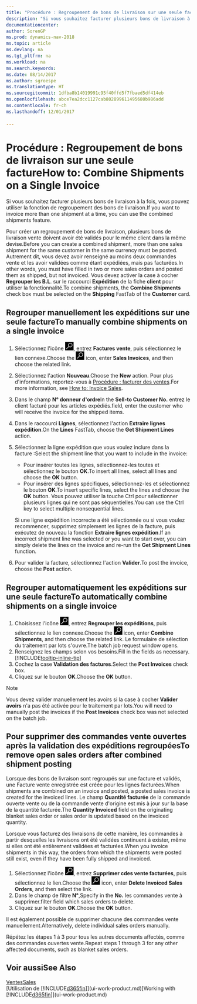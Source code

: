 ```yaml
---
title: "Procédure : Regroupement de bons de livraison sur une seule facture"
description: "Si vous souhaitez facturer plusieurs bons de livraison à la fois, vous pouvez utiliser la fonction de regroupement des bons de livraison."
documentationcenter: 
author: SorenGP
ms.prod: dynamics-nav-2018
ms.topic: article
ms.devlang: na
ms.tgt_pltfrm: na
ms.workload: na
ms.search.keywords: 
ms.date: 08/14/2017
ms.author: sgroespe
ms.translationtype: HT
ms.sourcegitcommit: 1dfba8b14019991c95f40ffd5f7fbaed5df414eb
ms.openlocfilehash: abce7ea2dcc1127cab802899611495680b986add
ms.contentlocale: fr-ch
ms.lasthandoff: 12/01/2017

---
```

# <a name="how-to-combine-shipments-on-a-single-invoice"></a><span data-ttu-id="633e9-103">Procédure : Regroupement de bons de livraison sur une seule facture</span><span class="sxs-lookup"><span data-stu-id="633e9-103">How to: Combine Shipments on a Single Invoice</span></span>
<span data-ttu-id="633e9-104">Si vous souhaitez facturer plusieurs bons de livraison à la fois, vous pouvez utiliser la fonction de regroupement des bons de livraison.</span><span class="sxs-lookup"><span data-stu-id="633e9-104">If you want to invoice more than one shipment at a time, you can use the combined shipments feature.</span></span>  

 <span data-ttu-id="633e9-105">Pour créer un regroupement de bons de livraison, plusieurs bons de livraison vente doivent avoir été validés pour le même client dans la même devise.</span><span class="sxs-lookup"><span data-stu-id="633e9-105">Before you can create a combined shipment, more than one sales shipment for the same customer in the same currency must be posted.</span></span> <span data-ttu-id="633e9-106">Autrement dit, vous devez avoir renseigné au moins deux commandes vente et les avoir validées comme étant expédiées, mais pas facturées.</span><span class="sxs-lookup"><span data-stu-id="633e9-106">In other words, you must have filled in two or more sales orders and posted them as shipped, but not invoiced.</span></span> <span data-ttu-id="633e9-107">Vous devez activer la case à cocher **Regrouper les B.L**. sur le raccourci **Expédition** de la fiche **client** pour utiliser la fonctionnalité.</span><span class="sxs-lookup"><span data-stu-id="633e9-107">To combine shipments, the **Combine Shipments** check box must be selected on the **Shipping** FastTab of the **Customer** card.</span></span>  

## <a name="to-manually-combine-shipments-on-a-single-invoice"></a><span data-ttu-id="633e9-108">Regrouper manuellement les expéditions sur une seule facture</span><span class="sxs-lookup"><span data-stu-id="633e9-108">To manually combine shipments on a single invoice</span></span>  
1. <span data-ttu-id="633e9-109">Sélectionnez l'icône ![Page ou état pour la recherche](media/ui-search/search_small.png "Page ou état pour la recherche"), entrez **Factures vente**, puis sélectionnez le lien connexe.</span><span class="sxs-lookup"><span data-stu-id="633e9-109">Choose the ![Search for Page or Report](media/ui-search/search_small.png "Search for Page or Report icon") icon, enter **Sales Invoices**, and then choose the related link.</span></span>  
2. <span data-ttu-id="633e9-110">Sélectionnez l'action **Nouveau**.</span><span class="sxs-lookup"><span data-stu-id="633e9-110">Choose the **New** action.</span></span> <span data-ttu-id="633e9-111">Pour plus d'informations, reportez-vous à [Procédure : facturer des ventes](sales-how-invoice-sales.md).</span><span class="sxs-lookup"><span data-stu-id="633e9-111">For more information, see [How to: Invoice Sales](sales-how-invoice-sales.md).</span></span>
3. <span data-ttu-id="633e9-112">Dans le champ **N° donneur d'ordre**</span><span class="sxs-lookup"><span data-stu-id="633e9-112">In the **Sell-to Customer No.**</span></span> <span data-ttu-id="633e9-113">entrez le client facturé pour les articles expédiés.</span><span class="sxs-lookup"><span data-stu-id="633e9-113">field, enter the customer who will receive the invoice for the shipped items.</span></span>  
4. <span data-ttu-id="633e9-114">Dans le raccourci **Lignes**, sélectionnez l'action **Extraire lignes expédition**.</span><span class="sxs-lookup"><span data-stu-id="633e9-114">On the **Lines** FastTab, choose the **Get Shipment Lines** action.</span></span>  
5. <span data-ttu-id="633e9-115">Sélectionnez la ligne expédition que vous voulez inclure dans la facture :</span><span class="sxs-lookup"><span data-stu-id="633e9-115">Select the shipment line that you want to include in the invoice:</span></span>  

    - <span data-ttu-id="633e9-116">Pour insérer toutes les lignes, sélectionnez-les toutes et sélectionnez le bouton **OK**.</span><span class="sxs-lookup"><span data-stu-id="633e9-116">To insert all lines, select all lines and choose the **OK** button.</span></span>  
    - <span data-ttu-id="633e9-117">Pour insérer des lignes spécifiques, sélectionnez-les et sélectionnez le bouton **OK**.</span><span class="sxs-lookup"><span data-stu-id="633e9-117">To insert specific lines, select the lines and choose the **OK** button.</span></span> <span data-ttu-id="633e9-118">Vous pouvez utiliser la touche Ctrl pour sélectionner plusieurs lignes qui ne sont pas séquentielles.</span><span class="sxs-lookup"><span data-stu-id="633e9-118">You can use the Ctrl key to select multiple nonsequential lines.</span></span>  

    <span data-ttu-id="633e9-119">Si une ligne expédition incorrecte a été sélectionnée ou si vous voulez recommencer, supprimez simplement les lignes de la facture, puis exécutez de nouveau la fonction **Extraire lignes expédition**.</span><span class="sxs-lookup"><span data-stu-id="633e9-119">If an incorrect shipment line was selected or you want to start over, you can simply delete the lines on the invoice and re-run the **Get Shipment Lines** function.</span></span>  
7. <span data-ttu-id="633e9-120">Pour valider la facture, sélectionnez l'action **Valider**.</span><span class="sxs-lookup"><span data-stu-id="633e9-120">To post the invoice, choose the **Post** action.</span></span>  

## <a name="to-automatically-combine-shipments-on-a-single-invoice"></a><span data-ttu-id="633e9-121">Regrouper automatiquement les expéditions sur une seule facture</span><span class="sxs-lookup"><span data-stu-id="633e9-121">To automatically combine shipments on a single invoice</span></span>  
1. <span data-ttu-id="633e9-122">Choisissez l'icône ![Page ou état pour la recherche](media/ui-search/search_small.png "Page ou état pour la recherche"), entrez **Regrouper les expéditions**, puis sélectionnez le lien connexe.</span><span class="sxs-lookup"><span data-stu-id="633e9-122">Choose the ![Search for Page or Report](media/ui-search/search_small.png "Search for Page or Report icon") icon, enter **Combine Shipments**, and then choose the related link.</span></span> <span data-ttu-id="633e9-123">Le formulaire de sélection du traitement par lots s'ouvre.</span><span class="sxs-lookup"><span data-stu-id="633e9-123">The batch job request window opens.</span></span>  
2. <span data-ttu-id="633e9-124">Renseignez les champs selon vos besoins.</span><span class="sxs-lookup"><span data-stu-id="633e9-124">Fill in the fields as necessary.</span></span> [!INCLUDE[tooltip-inline-tip](includes/tooltip-inline-tip_md.md)]
3. <span data-ttu-id="633e9-125">Cochez la case **Validation des factures**.</span><span class="sxs-lookup"><span data-stu-id="633e9-125">Select the **Post Invoices** check box.</span></span>  
4.  <span data-ttu-id="633e9-126">Cliquez sur le bouton **OK**.</span><span class="sxs-lookup"><span data-stu-id="633e9-126">Choose the **OK** button.</span></span>  

> [!NOTE]  
>  <span data-ttu-id="633e9-127">Vous devez valider manuellement les avoirs si la case à cocher **Valider avoirs** n'a pas été activée pour le traitement par lots.</span><span class="sxs-lookup"><span data-stu-id="633e9-127">You will need to manually post the invoices if the **Post Invoices** check box was not selected on the batch job.</span></span>  

## <a name="to-remove-open-sales-orders-after-combined-shipment-posting"></a><span data-ttu-id="633e9-128">Pour supprimer des commandes vente ouvertes après la validation des expéditions regroupées</span><span class="sxs-lookup"><span data-stu-id="633e9-128">To remove open sales orders after combined shipment posting</span></span> 
<span data-ttu-id="633e9-129">Lorsque des bons de livraison sont regroupés sur une facture et validés, une Facture vente enregistrée est créée pour les lignes facturées.</span><span class="sxs-lookup"><span data-stu-id="633e9-129">When shipments are combined on an invoice and posted, a posted sales invoice is created for the invoiced lines.</span></span> <span data-ttu-id="633e9-130">Le champ **Quantité facturée** de la commande ouverte vente ou de la commande vente d'origine est mis à jour sur la base de la quantité facturée.</span><span class="sxs-lookup"><span data-stu-id="633e9-130">The **Quantity Invoiced** field on the originating blanket sales order or sales order is updated based on the invoiced quantity.</span></span>  

<span data-ttu-id="633e9-131">Lorsque vous facturez des livraisons de cette manière, les commandes à partir desquelles les livraisons ont été validées continuent à exister, même si elles ont été entièrement validées et facturées.</span><span class="sxs-lookup"><span data-stu-id="633e9-131">When you invoice shipments in this way, the orders from which the shipments were posted still exist, even if they have been fully shipped and invoiced.</span></span>   

1. <span data-ttu-id="633e9-132">Sélectionnez l'icône ![Page ou état pour la recherche](media/ui-search/search_small.png "Page ou état pour la recherche"), entrez **Supprimer cdes vente facturées**, puis sélectionnez le lien.</span><span class="sxs-lookup"><span data-stu-id="633e9-132">Choose the ![Search for Page or Report](media/ui-search/search_small.png "Search for Page or Report icon") icon, enter **Delete Invoiced Sales Orders**, and then select the link.</span></span>  
2. <span data-ttu-id="633e9-133">Dans le champ de filtre **N°**,</span><span class="sxs-lookup"><span data-stu-id="633e9-133">Specify in the **No.**</span></span> <span data-ttu-id="633e9-134">les commandes vente à supprimer.</span><span class="sxs-lookup"><span data-stu-id="633e9-134">filter field which sales orders to delete.</span></span>  
3. <span data-ttu-id="633e9-135">Cliquez sur le bouton **OK**.</span><span class="sxs-lookup"><span data-stu-id="633e9-135">Choose the **OK** button.</span></span>  

<span data-ttu-id="633e9-136">Il est également possible de supprimer chacune des commandes vente manuellement.</span><span class="sxs-lookup"><span data-stu-id="633e9-136">Alternatively, delete individual sales orders manually.</span></span>  

<span data-ttu-id="633e9-137">Répétez les étapes 1 à 3 pour tous les autres documents affectés, comme des commandes ouvertes vente.</span><span class="sxs-lookup"><span data-stu-id="633e9-137">Repeat steps 1 through 3 for any other affected documents, such as blanket sales orders.</span></span>

## <a name="see-also"></a><span data-ttu-id="633e9-138">Voir aussi</span><span class="sxs-lookup"><span data-stu-id="633e9-138">See Also</span></span>  
[<span data-ttu-id="633e9-139">Ventes</span><span class="sxs-lookup"><span data-stu-id="633e9-139">Sales</span></span>](sales-manage-sales.md)  
<span data-ttu-id="633e9-140">[Utilisation de [!INCLUDE[d365fin](includes/d365fin_md.md)]](ui-work-product.md)</span><span class="sxs-lookup"><span data-stu-id="633e9-140">[Working with [!INCLUDE[d365fin](includes/d365fin_md.md)]](ui-work-product.md)</span></span>

